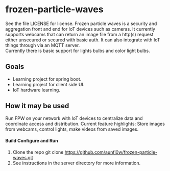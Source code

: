 # frozen-particle-waves
See the file LICENSE for license.
Frozen particle waves is a security and aggregation front and end for IoT devices such as cameras.  It currently supports webcams that can return
an image file from a http(s) request either unsecured or secured with basic auth.  It can also integrate with IoT things through via an MQTT server.  
Currently there is basic support for lights bulbs and color light bulbs.


## Goals
* Learning project for spring boot.  
* Learning project for client side UI.
* IoT hardware learning.

## How it may be used
Run FPW on your network with IoT devices to centralize data and coordinate access and distribution.  Current feature highlights: Store images from webcams, control lights, make videos from saved images.

#### Build Configure and Run
1. Clone the repo git clone https://github.com/aunfl0w/frozen-particle-waves.git
2. See instructions in the server directory for more information.


